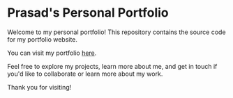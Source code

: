 # Prasad's Personal Portfolio

Welcome to my personal portfolio! This repository contains the source code for my portfolio website.

You can visit my portfolio [here](https://prasad1102.github.io/Prasad.github.io/).

Feel free to explore my projects, learn more about me, and get in touch if you'd like to collaborate or learn more about my work.

Thank you for visiting!
